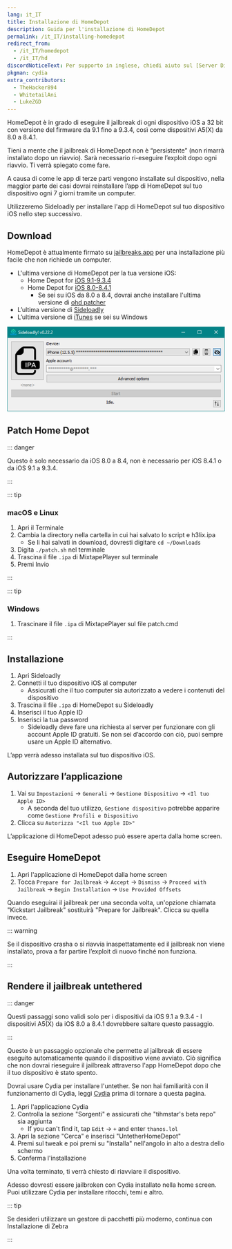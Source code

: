 ```yaml
---
lang: it_IT
title: Installazione di HomeDepot
description: Guida per l'installazione di HomeDepot
permalink: /it_IT/installing-homedepot
redirect_from:
  - /it_IT/homedepot
  - /it_IT/hd
discordNoticeText: Per supporto in inglese, chiedi aiuto sul [Server Discord](http://discord.legacyjailbreak.com/) di r/LegacyJailbreak.
pkgman: cydia
extra_contributors:
  - TheHacker894
  - WhitetailAni
  - LukeZGD
---
```


HomeDepot è in grado di eseguire il jailbreak di ogni dispositivo iOS a 32 bit con versione del firmware da 9.1 fino a 9.3.4, così come dispositivi A5(X) da 8.0 a 8.4.1.

Tieni a mente che il jailbreak di HomeDepot non è “persistente” (non rimarrà installato dopo un riavvio). Sarà necessario ri-eseguire l’exploit dopo ogni riavvio. Ti verrà spiegato come fare.

A causa di come le app di terze parti vengono installate sul dispositivo, nella maggior parte dei casi dovrai reinstallare l’app di HomeDepot sul tuo dispositivo ogni 7 giorni tramite un computer.

Utilizzeremo Sideloadly per installare l'app di HomeDepot sul tuo dispositivo iOS nello step successivo.

## Download

<div class="custom-container tip" id="ifJailbreaksAppSigned"><p>
HomeDepot è attualmente firmato su <a href="https://jailbreaks.app/legacy.html" target="_blank">jailbreaks.app</a> per una installazione più facile che non richiede un computer.
</p></div>

- L'ultima versione di HomeDepot per la tua versione iOS:
  - Home Depot for [iOS 9.1-9.3.4](https://web.archive.org/web/20240121141909/http://wall.supplies/)
  - Home Depot for [iOS 8.0-8.4.1](https://web.archive.org/web/20240121141903/https://wall.supplies/OLD%20iPhone%20HACKED.html)
    - Se sei su iOS da 8.0 a 8.4, dovrai anche installare l'ultima versione di [ohd patcher](https://github.com/LukeZGD/ohd/releases)
- L’ultima versione di [Sideloadly](https://sideloadly.io/)
- L’ultima versione di [iTunes](https://www.apple.com/itunes/download/win32) se sei su Windows

![Uno screenshot dell’applicazione di Sideloadly (Windows)](/assets/images/sideloadly_win.png)

## Patch Home Depot

::: danger

Questo è solo necessario da iOS 8.0 a 8.4, non è necessario per iOS 8.4.1 o da iOS 9.1 a 9.3.4.

:::

::: tip

### macOS e Linux

1. Apri il Terminale
1. Cambia la directory nella cartella in cui hai salvato lo script e h3lix.ipa
   - Se li hai salvati in download, dovresti digitare `cd ~/Downloads`
1. Digita `./patch.sh` nel terminale
1. Trascina il file `.ipa` di MixtapePlayer sul terminale
1. Premi Invio

:::

::: tip

### Windows

1. Trascinare il file `.ipa` di MixtapePlayer sul file patch.cmd

:::

## Installazione

1. Apri Sideloadly
1. Connetti il tuo dispositivo iOS al computer
    - Assicurati che il tuo computer sia autorizzato a vedere i contenuti del dispositivo
1. Trascina il file `.ipa` di HomeDepot su Sideloadly
1. Inserisci il tuo Apple ID
1. Inserisci la tua password
    - Sideloadly deve fare una richiesta al server per funzionare con gli account Apple ID gratuiti. Se non sei d’accordo con ciò, puoi sempre usare un Apple ID alternativo.

L’app verrà adesso installata sul tuo dispositivo iOS.

## Autorizzare l’applicazione

1. Vai su `Impostazioni` -> `Generali` -> `Gestione Dispositivo` -> `<Il tuo Apple ID>`
    - A seconda del tuo utilizzo, `Gestione dispositivo` potrebbe apparire come `Gestione Profili e Dispositivo`
1. Clicca su `Autorizza "<Il tuo Apple ID>"`

L’applicazione di HomeDepot adesso può essere aperta dalla home screen.

## Eseguire HomeDepot

1. Apri l'applicazione di HomeDepot dalla home screen
1. Tocca `Prepare for Jailbreak` -> `Accept` -> `Dismiss` -> `Proceed with Jailbreak` -> `Begin Installation` -> `Use Provided Offsets`

Quando eseguirai il jailbreak per una seconda volta, un'opzione chiamata "Kickstart Jailbreak" sostituirà "Prepare for Jailbreak". Clicca su quella invece.

::: warning

Se il dispositivo crasha o si riavvia inaspettatamente ed il jailbreak non viene installato, prova a far partire l’exploit di nuovo finché non funziona.

:::

## Rendere il jailbreak untethered

::: danger

Questi passaggi sono validi solo per i dispositivi da iOS 9.1 a 9.3.4 - I dispositivi A5(X) da iOS 8.0 a 8.4.1 dovrebbere saltare questo passaggio.

:::

Questo è un passaggio opzionale che permette al jailbreak di essere eseguito automaticamente quando il dispositivo viene avviato. Ciò significa che non dovrai rieseguire il jailbreak attraverso l'app HomeDepot dopo che il tuo dispositivo è stato spento.

Dovrai usare Cydia per installare l'untether. Se non hai familiarità con il funzionamento di Cydia, leggi [Cydia](/installing-homedepot/using-cydia.html) prima di tornare a questa pagina.

1. Apri l'applicazione Cydia
1. Controlla la sezione "Sorgenti" e assicurati che "tihmstar's beta repo" sia aggiunta
    - If you can't find it, tap `Edit` -> `+` and enter `thanos.lol`
1. Apri la sezione "Cerca" e inserisci "UntetherHomeDepot"
1. Premi sul tweak e poi premi su "Installa" nell'angolo in alto a destra dello schermo
1. Conferma l'installazione

Una volta terminato, ti verrà chiesto di riavviare il dispositivo.

Adesso dovresti essere jailbroken con Cydia installato nella home screen. Puoi utilizzare Cydia per installare <router-link to="/faq/#what-are-tweaks">ritocchi</router-link>, temi e altro.

::: tip

Se desideri utilizzare un gestore di pacchetti più moderno, continua con <router-link to="/installing-zebra">Installazione di Zebra</router-link>

:::